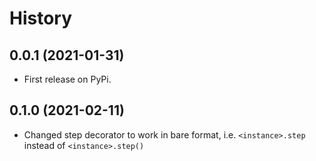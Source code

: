 # History

## 0.0.1 (2021-01-31)

- First release on PyPi.

## 0.1.0 (2021-02-11)

- Changed step decorator to work in bare format,
  i.e. `<instance>.step` instead of `<instance>.step()`
